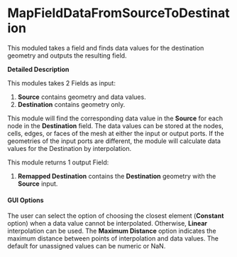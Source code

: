 # MapFieldDataFromSourceToDestination

This moduled takes a field and finds data values for the destination geometry and outputs the resulting field.

**Detailed Description**

This modules takes 2 Fields as input:

1. **Source** contains geometry and data values.
2. **Destination** contains geometry only.

This module will find the corresponding data value in the **Source** for each node in the **Destination** field. The data values can be stored at the nodes, cells, edges, or faces of the mesh at either the input or output ports. If the geometries of the input ports are different, the module will calculate data values for the Destination by interpolation.

This module returns 1 output Field:

1. **Remapped Destination** contains the **Destination** geometry with the **Source** input.

#### GUI Options

The user can select the option of choosing the closest element (**Constant** option) when a data value cannot be interpolated. Otherwise, **Linear** interpolation can be used. The **Maximum Distance** option indicates the maximum distance between points of interpolation and data values. The default for unassigned values can be numeric or NaN.

